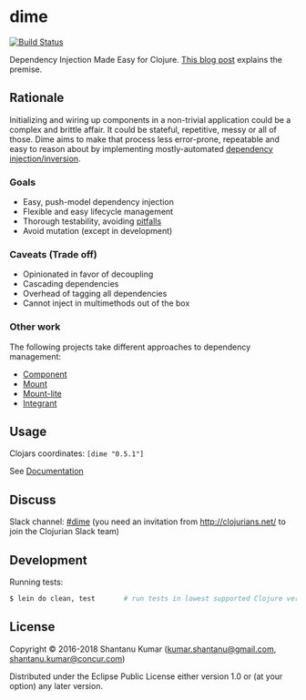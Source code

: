 # dime

[![Build Status](https://travis-ci.org/kumarshantanu/dime.svg)](https://travis-ci.org/kumarshantanu/dime)

Dependency Injection Made Easy for Clojure.
[This blog post](https://medium.com/@kumarshantanu/dependency-injection-with-clojure-using-dime-af57b140bd3f)
explains the premise.


## Rationale

Initializing and wiring up components in a non-trivial application could be a complex and brittle affair.
It could be stateful, repetitive, messy or all of those. Dime aims to make that process less error-prone,
repeatable and easy to reason about by implementing mostly-automated
[dependency injection/inversion](https://en.wikipedia.org/wiki/Dependency_inversion_principle).


### Goals

- Easy, push-model dependency injection
- Flexible and easy lifecycle management
- Thorough testability, avoiding [pitfalls](http://charsequence.blogspot.in/2016/12/mocking-with-var-redefinition.html)
- Avoid mutation (except in development)


### Caveats (Trade off)

- Opinionated in favor of decoupling
- Cascading dependencies
- Overhead of tagging all dependencies
- Cannot inject in multimethods out of the box


### Other work

The following projects take different approaches to dependency management:

- [Component](https://github.com/stuartsierra/component)
- [Mount](https://github.com/tolitius/mount)
- [Mount-lite](https://github.com/aroemers/mount-lite)
- [Integrant](https://github.com/weavejester/integrant)


## Usage

Clojars coordinates: `[dime "0.5.1"]`


See [Documentation](doc/intro.md)


## Discuss

Slack channel: [#dime](https://clojurians.slack.com/messages/CAJUKHCG0/) (you need an invitation from
http://clojurians.net/ to join the Clojurian Slack team)


## Development

Running tests:

```bash
$ lein do clean, test       # run tests in lowest supported Clojure version
```


## License

Copyright © 2016-2018 Shantanu Kumar (kumar.shantanu@gmail.com, shantanu.kumar@concur.com)

Distributed under the Eclipse Public License either version 1.0 or (at
your option) any later version.
